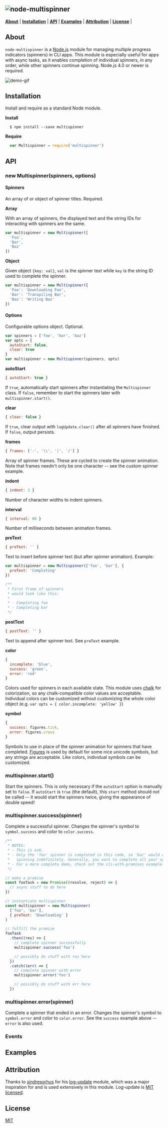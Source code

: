 ![node-multispinner](extras/multispinner.gif)
---

<b>[About](#about)</b> | 
<b>[Installation](#installation)</b> | 
<b>[API](#api)</b> | 
<b>[Examples](#examples)</b> | 
<b>[Attribution](#attribution)</b> | 
<b>[License](#license)</b> | 

## About

`node-multispinner` is a [Node.js](https://nodejs.org/) module for managing multiple progress indicators (spinners) in CLI apps.
This module is especially useful for apps with async tasks, as it enables completion of individual spinners, in any order, while other spinners continue spinning.
Node.js 4.0 or newer is required.

![demo-gif](extras/demo.gif)


## Installation

Install and require as a standard Node module.

**Install**
```
  $ npm install --save multispinner
```

**Require**
```js
  var Multispinner = require('multispinner')
```

## API

### new Multispinner(spinners, options)

#### Spinners

An array of or object of spinner titles. Required.

**Array**

With an array of spinners, the displayed text and the string IDs for interacting with spinners are the same.

```js
var multispinner = new Multispinner([
  'Foo',
  'Bar',
  'Baz'
])
```

**Object**

Given object `{key: val}`, `val` is the spinner text while `key` is the string ID used to complete the spinner.

```js
var multispinner = new Multispinner({
  'Foo': 'Downloading Foo',
  'Bar': 'Transpiling Bar',
  'Baz': 'Writing Baz'
})
```

#### Options

Configurable options object. Optional.

```js
var spinners = ['foo', 'bar', 'baz']
var opts = {
  autoStart: false,
  clear: true
}
var multispinner = new Multispinner(spinners, opts)
```

**autoStart**

```js
{ autoStart: true }
```

If `true`, automatically start spinners after instantiating the `Multispinner` class.
If `false`, remember to start the spinners later with `multispinner.start()`.

**clear**

```js
{ clear: false }
```

If `true`, clear output with `logUpdate.clear()` after all spinners have finished.
If `false`, output persists.

**frames**

```js
{ frames: ['-', '\\', '|', '/'] }
```

Array of spinner frames.
These are cycled to create the spinner animation.
Note that frames needn't only be one character -- see the custom spinner example.

**indent**

```js
{ indent: 2 }
```

Number of character widths to indent spinners.

**interval**

```js
{ interval: 80 }
```

Number of milliseconds between animation frames.

**preText**

```js
{ preText: '' }
```

Text to insert before spinner text (but after spinner animation).
Example:

```js
var multispinner = new Multispinner(['foo', 'bar'], {
  preText: 'Completing'
})

/**
 * First frame of spinners
 * would look like this:
 *
 * - Completing foo
 * - Completing bar
 */
```

**postText**

```js
{ postText: '' }
```

Text to append after spinner text. See `preText` example.

**color**

```js
{
  incomplete: 'blue',
  success: 'green',
  error: 'red'
}
```
Colors used for spinners in each available state.
This module uses [chalk](https://github.com/chalk/chalk) for colorization, so any chalk-compatible color values are acceptable.
Individual colors can be customized without customizing the whole color object (e.g. `var opts = { color.incomplete: 'yellow' }`)

**symbol**

```js
{
  success: figures.tick,
  error: figures.cross
}
```
Symbols to use in place of the spinner animation for spinners that have completed.
[Figures](https://github.com/sindresorhus/figures) is used by default for some nice unicode symbols, but any strings are acceptable.
Like colors, individual symbols can be customized.

### multispinner.start()

Start the spinners.
This is only necessary if the `autoStart` option is manually set to `false`.
If `autoStart` is `true` (the default), this `start` method should *not* be called -- it would start the spinners twice, giving the appearance of double speed!

### multispinner.success(spinner)

Complete a successful spinner.
Changes the spinner's symbol to `symbol.success` and color to `color.success`.

```js
/**
 * NOTES:
 * - This is es6.
 * - Only the 'foo' spinner is completed in this code, so 'bar' would continue
 *   spinning indefinitely. Generally, you want to complete all your spinners.
 * - For a more complete demo, check out the cli-with-promises example.
 */

// make a promise
const fooTask = new Promise((resolve, reject) => {
  // async stuff to do here
})

// instantiate multispinner
const multispinner = new Multispinner(
  ['foo', 'bar'],
  { preText: 'Downloading' }
)

// fulfill the promise
fooTask
  .then((res) => {
    // complete spinner successfully
    multispinner.success('foo')

    // possibly do stuff with res here
  })
  .catch((err) => {
    // complete spinner with error
    multispinner.error('foo')

    // possibly do stuff with err here
  })

```

### multispinner.error(spinner)

Complete a spinner that ended in an error.
Changes the spinner's symbol to `symbol.error` and color to `color.error`.
See the `success` example above -- `error` is also used.

### Events

## Examples

## Attribution

Thanks to [sindresorhus](https://sindresorhus.com/hi/) for his [log-update](https://github.com/sindresorhus/log-update) module, which was a major inspiration for and is used extensively in this module.
Log-update is [MIT licensed](https://raw.githubusercontent.com/sindresorhus/log-update/master/license).

## License

[MIT](license)
